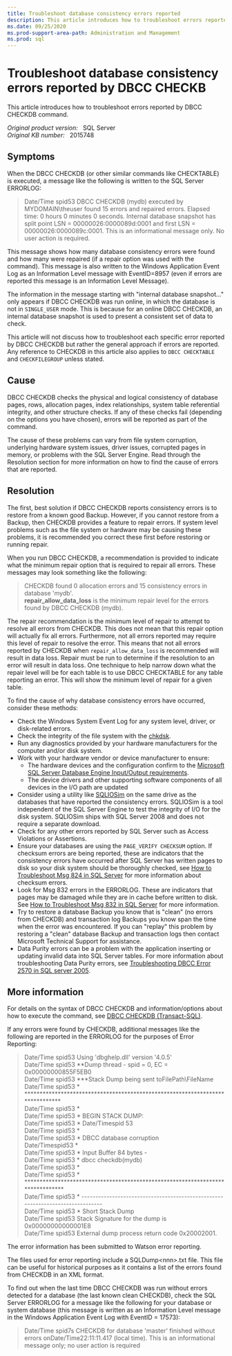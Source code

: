 ```yaml
---
title: Troubleshoot database consistency errors reported
description: This article introduces how to troubleshoot errors reported by DBCC CHECKDB command.
ms.date: 09/25/2020
ms.prod-support-area-path: Administration and Management
ms.prod: sql
---
```

# Troubleshoot database consistency errors reported by DBCC CHECKB

This article introduces how to troubleshoot errors reported by DBCC CHECKDB command.

_Original product version:_ &nbsp; SQL Server  
_Original KB number:_ &nbsp; 2015748

## Symptoms

When the DBCC CHECKDB (or other similar commands like CHECKTABLE) is executed, a message like the following is written to the SQL Server ERRORLOG:

> Date/Time spid53 DBCC CHECKDB (mydb) executed by MYDOMAIN\theuser found 15 errors and repaired errors. Elapsed time: 0 hours 0 minutes 0 seconds. Internal database snapshot has split point LSN = 00000026:0000089d:0001 and first LSN = 00000026:0000089c:0001. This is an informational message only. No user action is required.

This message shows how many database consistency errors were found and how many were repaired (if a repair option was used with the command). This message is also written to the Windows Application Event Log as an Information Level message with EventID=8957 (even if errors are reported this message is an Information Level Message).

The information in the message starting with "internal database snapshot..." only appears if DBCC CHECKDB was run online, in which the database is not in `SINGLE_USER` mode. This is because for an online DBCC CHECKDB, an internal database snapshot is used to present a consistent set of data to check.

This article will not discuss how to troubleshoot each specific error reported by DBCC CHECKDB but rather the general approach if errors are reported. Any reference to CHECKDB in this article also applies to `DBCC CHECKTABLE` and `CHECKFILEGROUP` unless stated.

## Cause

DBCC CHECKDB checks the physical and logical consistency of database pages, rows, allocation pages, index relationships, system table referential integrity, and other structure checks. If any of these checks fail (depending on the options you have chosen), errors will be reported as part of the command.

The cause of these problems can vary from file system corruption, underlying hardware system issues, driver issues, corrupted pages in memory, or problems with the SQL Server Engine. Read through the Resolution section for more information on how to find the cause of errors that are reported.

## Resolution

The first, best solution if DBCC CHECKDB reports consistency errors is to restore from a known good Backup. However, if you cannot restore from a Backup, then CHECKDB provides a feature to repair errors. If system level problems such as the file system or hardware may be causing these problems, it is recommended you correct these first before restoring or running repair.

When you run DBCC CHECKDB, a recommendation is provided to indicate what the minimum repair option that is required to repair all errors. These messages may look something like the following:

> CHECKDB found 0 allocation errors and 15 consistency errors in database 'mydb'.  
 **repair_allow_data_loss** is the minimum repair level for the errors found by DBCC CHECKDB (mydb).

The repair recommendation is the minimum level of repair to attempt to resolve all errors from CHECKDB. This does not mean that this repair option will actually fix all errors. Furthermore, not all errors reported may require this level of repair to resolve the error. This means that not all errors reported by CHECKDB when `repair_allow_data_loss` is recommended will result in data loss. Repair must be run to determine if the resolution to an error will result in data loss. One technique to help narrow down what the repair level will be for each table is to use DBCC CHECKTABLE for any table reporting an error. This will show the minimum level of repair for a given table.

To find the cause of why database consistency errors have occurred, consider these methods:

- Check the Windows System Event Log for any system level, driver, or disk-related errors.
- Check the integrity of the file system with the [chkdsk](/windows-server/administration/windows-commands/chkdsk).
- Run any diagnostics provided by your hardware manufacturers for the computer and/or disk system.
- Work with your hardware vendor or device manufacturer to ensure:
  - The hardware devices and the configuration confirm to the [Microsoft SQL Server Database Engine Input/Output requirements](https://support.microsoft.com/help/967576).
  - The device drivers and other supporting software components of all devices in the I/O path are updated
- Consider using a utility like [SQLIOSim](https://support.microsoft.com/help/231619) on the same drive as the databases that have reported the consistency errors. SQLIOSim is a tool independent of the SQL Server Engine to test the integrity of I/O for the disk system. SQLIOSim ships with SQL Server 2008 and does not require a separate download.
- Check for any other errors reported by SQL Server such as Access Violations or Assertions.
- Ensure your databases are using the `PAGE_VERIFY CHECKSUM` option. If checksum errors are being reported, these are indicators that the consistency errors have occurred after SQL Server has written pages to disk so your disk system should be thoroughly checked, see [How to Troubleshoot Msg 824 in SQL Server](/sql/relational-databases/errors-events/mssqlserver-824-database-engine-error) for more information about checksum errors.
- Look for Msg 832 errors in the ERRORLOG. These are indicators that pages may be damaged while they are in cache before written to disk. See [How to Troubleshoot Msg 832 in SQL Server](/sql/relational-databases/errors-events/mssqlserver-832-database-engine-error) for more information.
- Try to restore a database Backup you know that is "clean" (no errors from CHECKDB) and transaction log Backups you know span the time when the error was encountered. If you can "replay" this problem by restoring a "clean" database Backup and transaction logs then contact Microsoft Technical Support for assistance.
- Data Purity errors can be a problem with the application inserting or updating invalid data into SQL Server tables. For more information about troubleshooting Data Purity errors, see [Troubleshooting DBCC Error 2570 in SQL server 2005](/sql/relational-databases/errors-events/mssqlserver-2570-database-engine-error).

## More information

For details on the syntax of DBCC CHECKDB and information/options about how to execute the command, see [DBCC CHECKDB (Transact-SQL)](/sql/t-sql/database-console-commands/dbcc-checkdb-transact-sql).

If any errors were found by CHECKDB, additional messages like the following are reported in the ERRORLOG for the purposes of Error Reporting:

> Date/Time spid53      Using 'dbghelp.dll' version '4.0.5'  
Date/Time spid53      **Dump thread - spid = 0, EC = 0x00000000855F5EB0  
Date/Time spid53      ***Stack Dump being sent toFilePath\FileName  
Date/Time spid53      * ******************************************************************************  
Date/Time spid53      *  
Date/Time spid53      * BEGIN STACK DUMP:  
Date/Time spid53      *  Date/Timespid 53  
Date/Time spid53      *  
Date/Time spid53      * DBCC database corruption  
Date/Timespid53       *  
Date/Time spid53      * Input Buffer 84 bytes -  
Date/Time spid53      *             dbcc checkdb(mydb)  
Date/Time spid53      *  
Date/Time spid53      * *******************************************************************************  
Date/Time spid53      *   -------------------------------------------------------------------------------  
Date/Time spid53      * Short Stack Dump  
Date/Time spid53      Stack Signature for the dump is 0x00000000000001E8  
Date/Time spid53      External dump process return code 0x20002001.  

The error information has been submitted to Watson error reporting.

The files used for error reporting include a SQLDump\<nnn>.txt file. This file can be useful for historical purposes as it contains a list of the errors found from CHECKDB in an XML format.

To find out when the last time DBCC CHECKDB was run without errors detected for a database (the last known clean CHECKDB), check the SQL Server ERRORLOG for a message like the following for your database or system database (this message is written as an Information Level message in the Windows Application Event Log with EventID = 17573):

> Date/Time spid7s      CHECKDB for database 'master' finished without errors onDate/Time22:11:11.417 (local time). This is an informational message only; no user action is required

